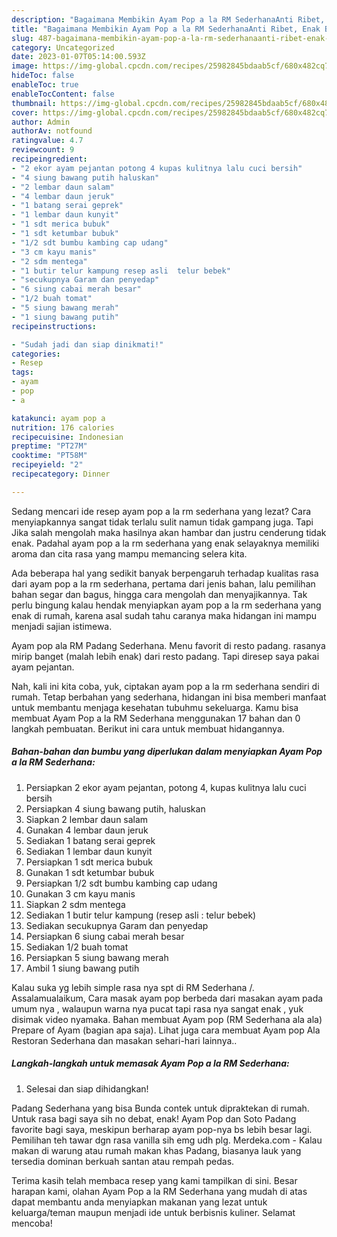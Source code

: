 ```yaml
---
description: "Bagaimana Membikin Ayam Pop a la RM SederhanaAnti Ribet, Enak Banget"
title: "Bagaimana Membikin Ayam Pop a la RM SederhanaAnti Ribet, Enak Banget"
slug: 487-bagaimana-membikin-ayam-pop-a-la-rm-sederhanaanti-ribet-enak-banget
category: Uncategorized
date: 2023-01-07T05:14:00.593Z
image: https://img-global.cpcdn.com/recipes/25982845bdaab5cf/680x482cq70/ayam-pop-a-la-rm-sederhana-foto-resep-utama.jpg
hideToc: false
enableToc: true
enableTocContent: false
thumbnail: https://img-global.cpcdn.com/recipes/25982845bdaab5cf/680x482cq70/ayam-pop-a-la-rm-sederhana-foto-resep-utama.jpg
cover: https://img-global.cpcdn.com/recipes/25982845bdaab5cf/680x482cq70/ayam-pop-a-la-rm-sederhana-foto-resep-utama.jpg
author: Admin
authorAv: notfound
ratingvalue: 4.7
reviewcount: 9
recipeingredient:
- "2 ekor ayam pejantan potong 4 kupas kulitnya lalu cuci bersih"
- "4 siung bawang putih haluskan"
- "2 lembar daun salam"
- "4 lembar daun jeruk"
- "1 batang serai geprek"
- "1 lembar daun kunyit"
- "1 sdt merica bubuk"
- "1 sdt ketumbar bubuk"
- "1/2 sdt bumbu kambing cap udang"
- "3 cm kayu manis"
- "2 sdm mentega"
- "1 butir telur kampung resep asli  telur bebek"
- "secukupnya Garam dan penyedap"
- "6 siung cabai merah besar"
- "1/2 buah tomat"
- "5 siung bawang merah"
- "1 siung bawang putih"
recipeinstructions:

- "Sudah jadi dan siap dinikmati!"
categories:
- Resep
tags:
- ayam
- pop
- a

katakunci: ayam pop a 
nutrition: 176 calories
recipecuisine: Indonesian
preptime: "PT27M"
cooktime: "PT58M"
recipeyield: "2"
recipecategory: Dinner

---
```



Sedang mencari ide resep ayam pop a la rm sederhana yang lezat? Cara menyiapkannya sangat tidak terlalu sulit namun tidak gampang juga. Tapi Jika salah mengolah maka hasilnya akan hambar dan justru cenderung tidak enak. Padahal ayam pop a la rm sederhana yang enak selayaknya memiliki aroma dan cita rasa yang mampu memancing selera kita.


Ada beberapa hal yang sedikit banyak berpengaruh terhadap kualitas rasa dari ayam pop a la rm sederhana, pertama dari jenis bahan, lalu pemilihan bahan segar dan bagus, hingga cara mengolah dan menyajikannya. Tak perlu bingung kalau hendak menyiapkan ayam pop a la rm sederhana yang enak di rumah, karena asal sudah tahu caranya maka hidangan ini mampu menjadi sajian istimewa.

Ayam pop ala RM Padang Sederhana. Menu favorit di resto padang. rasanya mirip banget (malah lebih enak) dari resto padang. Tapi diresep saya pakai ayam pejantan.


Nah, kali ini kita coba, yuk, ciptakan ayam pop a la rm sederhana sendiri di rumah. Tetap berbahan yang sederhana, hidangan ini bisa memberi manfaat untuk membantu menjaga kesehatan tubuhmu sekeluarga. Kamu bisa membuat Ayam Pop a la RM Sederhana menggunakan 17 bahan dan 0 langkah pembuatan. Berikut ini cara untuk membuat hidangannya.

<!--inarticleads1-->

##### Bahan-bahan dan bumbu yang diperlukan dalam menyiapkan Ayam Pop a la RM Sederhana:

1. Persiapkan 2 ekor ayam pejantan, potong 4, kupas kulitnya lalu cuci bersih
1. Persiapkan 4 siung bawang putih, haluskan
1. Siapkan 2 lembar daun salam
1. Gunakan 4 lembar daun jeruk
1. Sediakan 1 batang serai geprek
1. Sediakan 1 lembar daun kunyit
1. Persiapkan 1 sdt merica bubuk
1. Gunakan 1 sdt ketumbar bubuk
1. Persiapkan 1/2 sdt bumbu kambing cap udang
1. Gunakan 3 cm kayu manis
1. Siapkan 2 sdm mentega
1. Sediakan 1 butir telur kampung (resep asli : telur bebek)
1. Sediakan secukupnya Garam dan penyedap
1. Persiapkan 6 siung cabai merah besar
1. Sediakan 1/2 buah tomat
1. Persiapkan 5 siung bawang merah
1. Ambil 1 siung bawang putih


Kalau suka yg lebih simple rasa nya spt di RM Sederhana /. Assalamualaikum, Cara masak ayam pop berbeda dari masakan ayam pada umum nya , walaupun warna nya pucat tapi rasa nya sangat enak , yuk disimak video nyamaka. Bahan membuat Ayam pop (RM Sederhana ala ala) Prepare of Ayam (bagian apa saja). Lihat juga cara membuat Ayam pop Ala Restoran Sederhana dan masakan sehari-hari lainnya.. 

<!--inarticleads2-->

##### Langkah-langkah untuk memasak Ayam Pop a la RM Sederhana:


1. Selesai dan siap dihidangkan!

Padang Sederhana yang bisa Bunda contek untuk dipraktekan di rumah. Untuk rasa bagi saya sih no debat, enak! Ayam Pop dan Soto Padang favorite bagi saya, meskipun berharap ayam pop-nya bs lebih besar lagi. Pemilihan teh tawar dgn rasa vanilla sih emg udh plg. Merdeka.com - Kalau makan di warung atau rumah makan khas Padang, biasanya lauk yang tersedia dominan berkuah santan atau rempah pedas. 

Terima kasih telah membaca resep yang kami tampilkan di sini. Besar harapan kami, olahan Ayam Pop a la RM Sederhana yang mudah di atas dapat membantu anda menyiapkan makanan yang lezat untuk keluarga/teman maupun menjadi ide untuk berbisnis kuliner. Selamat mencoba!
